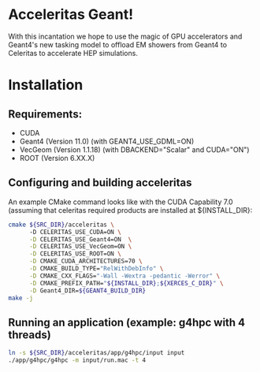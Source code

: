 # Acceleritas Geant!

With this incantation we hope to use the magic of GPU accelerators and Geant4's
new tasking model to offload EM showers from Geant4 to Celeritas to accelerate
HEP simulations.

# Installation

## Requirements:

- CUDA
- Geant4 (Version 11.0) (with GEANT4_USE_GDML=ON)
- VecGeom (Version 1.1.18) (with DBACKEND="Scalar" and CUDA="ON")
- ROOT (Version 6.XX.X)

## Configuring and building acceleritas 

An example CMake command looks like with the CUDA Capability 7.0
(assuming that celeritas required products are installed at ${INSTALL_DIR}:
```sh
cmake ${SRC_DIR}/acceleritas \ 
      -D CELERITAS_USE_CUDA=ON \
      -D CELERITAS_USE_Geant4=ON  \
      -D CELERITAS_USE_VecGeom=ON \
      -D CELERITAS_USE_ROOT=ON \
      -D CMAKE_CUDA_ARCHITECTURES=70 \
      -D CMAKE_BUILD_TYPE="RelWithDebInfo" \
      -D CMAKE_CXX_FLAGS="-Wall -Wextra -pedantic -Werror" \
      -D CMAKE_PREFIX_PATH="${INSTALL_DIR};${XERCES_C_DIR}" \
      -D Geant4_DIR=${GEANT4_BUILD_DIR}
make -j
```

## Running an application (example: g4hpc with 4 threads)
```sh
ln -s ${SRC_DIR}/acceleritas/app/g4hpc/input input
./app/g4hpc/g4hpc -m input/run.mac -t 4
```
